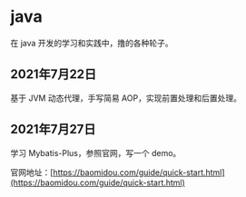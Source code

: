 # java
在 java 开发的学习和实践中，撸的各种轮子。

## 2021年7月22日

基于 JVM 动态代理，手写简易 AOP，实现前置处理和后置处理。

## 2021年7月27日

学习 Mybatis-Plus，参照官网，写一个 demo。

官网地址：[https://baomidou.com/guide/quick-start.html](https://baomidou.com/guide/quick-start.html)

